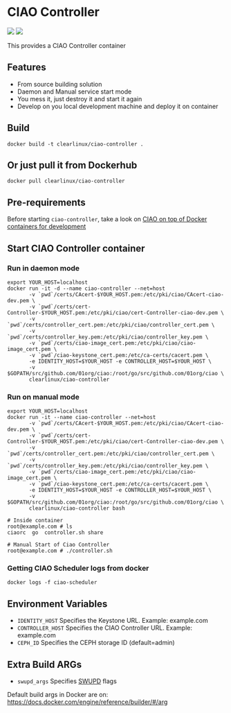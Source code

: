 CIAO Controller
==============
[![](https://images.microbadger.com/badges/image/clearlinux/ciao-controller.svg)](http://microbadger.com/images/clearlinux/ciao-controller "Get your own image badge on microbadger.com")
[![](https://images.microbadger.com/badges/version/clearlinux/ciao-controller.svg)](http://microbadger.com/images/clearlinux/controller "Get your own version badge on microbadger.com")

This provides a CIAO Controller container

Features
--------
- From source building solution
- Daemon and Manual service start mode
- You mess it, just destroy it and start it again
- Develop on you local development machine and deploy it on container

Build
-----
```
docker build -t clearlinux/ciao-controller .
```

Or just pull it from Dockerhub
------------------------------
```
docker pull clearlinux/ciao-controller
```

Pre-requirements
----------------
Before starting ``ciao-controller``, take a look on [CIAO on top of Docker containers for development]()

Start CIAO Controller container
-----------------------------
### Run in daemon mode
```
export YOUR_HOST=localhost
docker run -it -d --name ciao-controller --net=host
       -v `pwd`/certs/CAcert-$YOUR_HOST.pem:/etc/pki/ciao/CAcert-ciao-dev.pem \
       -v `pwd`/certs/cert-Controller-$YOUR_HOST.pem:/etc/pki/ciao/cert-Controller-ciao-dev.pem \
       -v `pwd`/certs/controller_cert.pem:/etc/pki/ciao/controller_cert.pem \
       -v `pwd`/certs/controller_key.pem:/etc/pki/ciao/controller_key.pem \
       -v `pwd`/certs/ciao-image_cert.pem:/etc/pki/ciao/ciao-image_cert.pem \
       -v `pwd`/ciao-keystone_cert.pem:/etc/ca-certs/cacert.pem \
       -e IDENTITY_HOST=$YOUR_HOST -e CONTROLLER_HOST=$YOUR_HOST \
       -v $GOPATH/src/github.com/01org/ciao:/root/go/src/github.com/01org/ciao \
       clearlinux/ciao-controller
```
### Run on manual mode
```
export YOUR_HOST=localhost
docker run -it --name ciao-controller --net=host
       -v `pwd`/certs/CAcert-$YOUR_HOST.pem:/etc/pki/ciao/CAcert-ciao-dev.pem \
       -v `pwd`/certs/cert-Controller-$YOUR_HOST.pem:/etc/pki/ciao/cert-Controller-ciao-dev.pem \
       -v `pwd`/certs/controller_cert.pem:/etc/pki/ciao/controller_cert.pem \
       -v `pwd`/certs/controller_key.pem:/etc/pki/ciao/controller_key.pem \
       -v `pwd`/certs/ciao-image_cert.pem:/etc/pki/ciao/ciao-image_cert.pem \
       -v `pwd`/ciao-keystone_cert.pem:/etc/ca-certs/cacert.pem \
       -e IDENTITY_HOST=$YOUR_HOST -e CONTROLLER_HOST=$YOUR_HOST \
       -v $GOPATH/src/github.com/01org/ciao:/root/go/src/github.com/01org/ciao \
       clearlinux/ciao-controller bash

# Inside container
root@example.com # ls
ciaorc  go  controller.sh share

# Manual Start of Ciao Controller
root@example.com # ./controller.sh
```
### Getting CIAO Scheduler logs from docker
```
docker logs -f ciao-scheduler
```

Environment Variables
---------------------
- ``IDENTITY_HOST`` Specifies the Keystone URL. Example: example.com
- ``CONTROLLER_HOST`` Specifies the CIAO Controller URL. Example: example.com
- ``CEPH_ID`` Specifies the CEPH storage ID (default=admin)

Extra Build ARGs
----------------
- ``swupd_args`` Specifies [SWUPD](https://clearlinux.org/documentation/swupdate_how_to_run_the_updater.html) flags

Default build args in Docker are on: https://docs.docker.com/engine/reference/builder/#/arg
